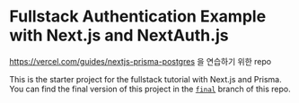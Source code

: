 # Fullstack Authentication Example with Next.js and NextAuth.js

https://vercel.com/guides/nextjs-prisma-postgres 을 연습하기 위한 repo

This is the starter project for the fullstack tutorial with Next.js and Prisma. You can find the final version of this project in the [`final`](https://github.com/prisma/blogr-nextjs-prisma/tree/final) branch of this repo.
